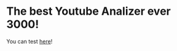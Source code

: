 # The best Youtube Analizer ever 3000!

You can test [here](https://stepakosolapov.github.io/youtubeAnalizer/)!
